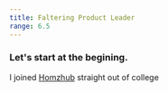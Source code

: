 ```yaml
---
title: Faltering Product Leader
range: 6.5
---
```


### Let's start at the begining.

I joined [Homzhub](https://www.homzhub.com/) straight out of college
